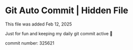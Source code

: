 # Git Auto Commit | Hidden File

This file was added Feb 12, 2025

Just for fun and keeping my daily git commit active 🤪

commit number: 325621

